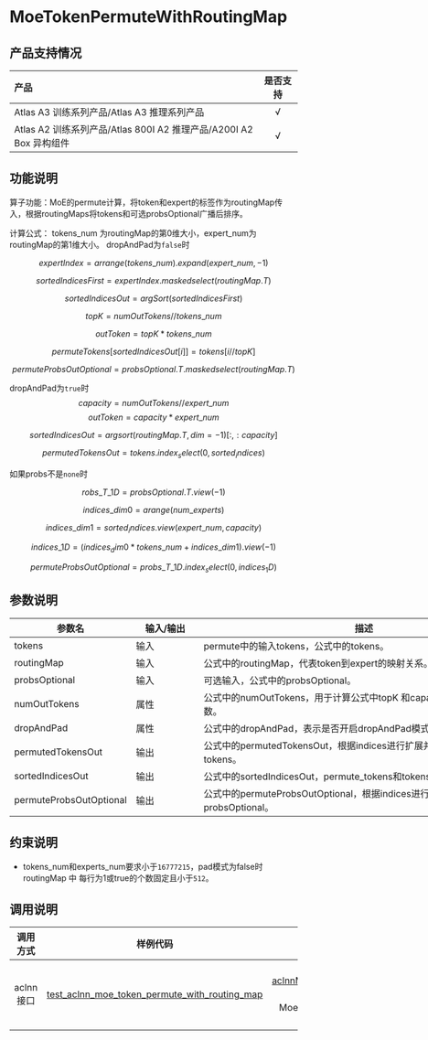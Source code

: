 # MoeTokenPermuteWithRoutingMap

## 产品支持情况

| 产品                                                         | 是否支持 |
| :----------------------------------------------------------- | :------: |
| <term>Atlas A3 训练系列产品/Atlas A3 推理系列产品</term>     |    √     |
| <term>Atlas A2 训练系列产品/Atlas 800I A2 推理产品/A200I A2 Box 异构组件</term> |    √     |

## 功能说明

算子功能：MoE的permute计算，将token和expert的标签作为routingMap传入，根据routingMaps将tokens和可选probsOptional广播后排序。

计算公式：
  tokens\_num 为routingMap的第0维大小，expert\_num为routingMap的第1维大小。
  dropAndPad为`false`时
  
  $$
  expertIndex=arrange(tokens\_num).expand(expert\_num,-1)
  $$
  
  $$
  sortedIndicesFirst=expertIndex.maskedselect(routingMap.T)
  $$
  
  $$
  sortedIndicesOut=argSort(sortedIndicesFirst)
  $$
    
  $$
  topK = numOutTokens // tokens\_num
  $$
  
  $$
  outToken = topK * tokens\_num
  $$

  $$
  permuteTokens[sortedIndicesOut[i]]=tokens[i//topK]
  $$
  
  $$
  permuteProbsOutOptional=probsOptional.T.maskedselect(routingMap.T)
  $$
  
  dropAndPad为`true`时
  $$
  capacity = numOutTokens // expert\_num
  $$
  $$
  outToken = capacity * expert\_num
  $$

  $$
  sortedIndicesOut = argsort(routingMap.T,dim=-1)[:, :capacity]
  $$
  
  $$
  permutedTokensOut = tokens.index_select(0, sorted_indices)
  $$
  
  如果probs不是`none`时
  
  $$
  robs\_T\_1D = probsOptional.T.view(-1)
  $$
  
  $$
  indices\_dim0 = arange(num\_experts)
  $$
  
  $$
  indices\_dim1 = sorted_indices.view(expert\_num, capacity)
  $$
  
  $$
  indices\_1D = (indices_dim0 * tokens\_num + indices\_dim1).view(-1)
  $$
  
  $$
  permuteProbsOutOptional = probs\_T\_1D.index_select(0, indices_1D)
  $$

## 参数说明

<table style="undefined;table-layout: fixed; width: 1576px"> <colgroup>
 <col style="width: 170px">
 <col style="width: 170px">
 <col style="width: 800px">
 <col style="width: 800px">
 <col style="width: 200px">
 </colgroup>
 <thead>
  <tr>
   <th>参数名</th>
   <th>输入/输出</th>
   <th>描述</th>
   <th>数据类型</th>
   <th>数据格式</th>
  </tr></thead>
 <tbody>
  <tr>
   <td>tokens</td>
   <td>输入</td>
   <td>permute中的输入tokens，公式中的tokens。</td>
   <td>BFLOAT16、FLOAT16、FLOAT32</td>
   <td>ND</td>
  </tr>
  <tr>
   <td>routingMap</td>
   <td>输入</td>
   <td>公式中的routingMap，代表token到expert的映射关系。</td>
   <td>INT8、BOOL</td>
   <td>ND</td>
  </tr>
  <tr>
   <td>probsOptional</td>
   <td>输入</td>
   <td>可选输入，公式中的probsOptional。</td>
   <td>BFLOAT16、FLOAT16、FLOAT32</td>
   <td>ND</td>
  </tr>
  <tr>
   <td>numOutTokens</td>
   <td>属性</td>
   <td>公式中的numOutTokens，用于计算公式中topK 和capacity 的有效输出token数。</td>
   <td>INT64</td>
   <td>-</td>
  </tr>
  <tr>
   <td>dropAndPad</td>
   <td>属性</td>
   <td>公式中的dropAndPad，表示是否开启dropAndPad模式。</td>
   <td>BOOL</td>
   <td>-</td>
  </tr>
  <tr>
   <td>permutedTokensOut</td>
   <td>输出</td>
   <td>公式中的permutedTokensOut，根据indices进行扩展并排序筛选过的tokens。</td>
   <td>BFLOAT16、FLOAT16、FLOAT32</td>
   <td>ND</td>
  </tr>
  <tr>
   <td>sortedIndicesOut</td>
   <td>输出</td>
   <td>公式中的sortedIndicesOut，permute_tokens和tokens的映射关系。</td>
   <td>INT32</td>
   <td>ND</td>
  </tr>
  <tr>
   <td>permuteProbsOutOptional</td>
   <td>输出</td>
   <td>公式中的permuteProbsOutOptional，根据indices进行排序并筛选过的probsOptional。</td>
   <td>BFLOAT16、FLOAT16、FLOAT32</td>
   <td>ND</td>
  </tr>
 </tbody></table>



## 约束说明

 - tokens_num和experts_num要求小于`16777215`，pad模式为false时routingMap 中 每行为1或true的个数固定且小于`512`。
 
## 调用说明

| 调用方式  | 样例代码                                  | 说明                                                     |
| :--------: | :----------------------------------------: | :-------------------------------------------------------: |
| aclnn接口 | [test_aclnn_moe_token_permute_with_routing_map](examples/test_aclnn_moe_token_permute_with_routing_map.cpp) | 通过[aclnnMoeTokenPermuteWithRoutingMap](docs/aclnnmoeTokenPermuteWithRoutingMap.md)接口方式调用MoeTokenPermuteWithRoutingMap算子。 |